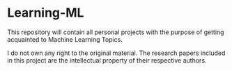 # Learning-ML

This repository will contain all personal projects with the purpose of getting acquainted to Machine Learning Topics.

I do not own any right to the original material. The research papers included in this project are the intellectual property of their respective authors.
